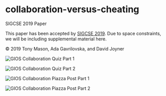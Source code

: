# collaboration-versus-cheating
SIGCSE 2019 Paper

This paper has been accepted by [SIGCSE 2019](https://sigcse2019.sigcse.org/ "SIGCSE 2019").  Due to space constraints, we will be including supplemental material here.

&copy; 2019 Tony Mason, Ada Gavrilovska, and David Joyner

![GIOS Collaboration Quiz Part 1](https://github.com/fsgeek/collaboration-versus-cheating/blob/master/figures/quiz-part1.png "GIOS Collaboration Quiz Part 1")

![GIOS Collaboration Quiz Part 2](https://github.com/fsgeek/collaboration-versus-cheating/blob/master/figures/quiz-part2.png "GIOS Collaboration Quiz Part 2")

![GIOS Collaboration Piazza Post Part 1](https://github.com/fsgeek/collaboration-versus-cheating/blob/master/figures/piazza-part1.png "GIOS Collaboration Piazza Post Part 1")

![GIOS Collaboration Piazza Post Part 2](https://github.com/fsgeek/collaboration-versus-cheating/blob/master/figures/piazza-part2.png "GIOS Collaboration Piazza Post Part 2")

